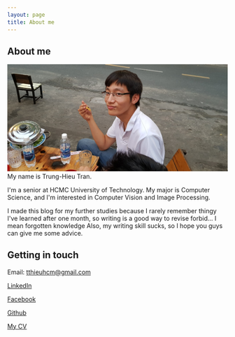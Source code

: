 ```yaml
---
layout: page
title: About me
---
```

## About me
![Trung-Hieu Tran](assets/images/40586930_1867632126683783_8869953141005615104_o.jpg "Trung-Hieu Tran")
My name is Trung-Hieu Tran. 

I'm a senior at HCMC University of Technology. My major is Computer Science, and I'm interested in Computer Vision and Image Processing.

I made this blog for my further studies because I rarely remember thingy I've learned after one month, so writing is a good way to revise forbid... I mean forgotten knowledge <i class="em em-upside_down_face"></i> Also, my writing skill sucks, so I hope you guys can give me some advice. 


## Getting in touch	
Email: [tthieuhcm@gmail.com](mailto:tthieuhcm@gmail.com)

[LinkedIn](https://linkedin.com/in/hieutt0403)

[Facebook](https://fb.com/hieu.trantrung.1217)

[Github](https://github.com/tthieuhcm)

[My CV](https://drive.google.com/open?id=1iNnIvEo0RGfuLwqQnX4fUi6e5BqmIS8A)
